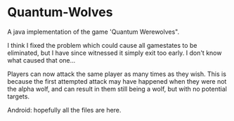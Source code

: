 Quantum-Wolves
==============

A java implementation of the game 'Quantum Werewolves".


I think I fixed the problem which could cause all gamestates to be eliminated, but I have since witnessed it simply exit too early.  I don't know what caused that one...

Players can now attack the same player as many times as they wish.  This is because the first attempted attack may have happened when they were not the alpha wolf, and can result in them still being a wolf, but with no potential targets.

Android: hopefully all the files are here.
